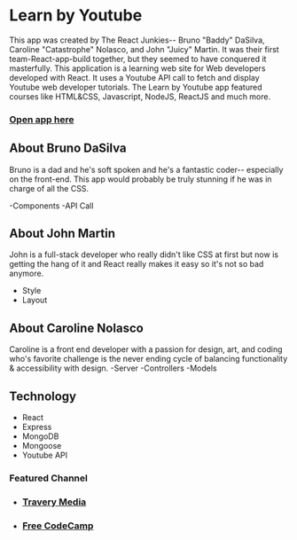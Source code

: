 # Learn by Youtube

This app was created by The React Junkies-- Bruno "Baddy" DaSilva, Caroline "Catastrophe" Nolasco, and John "Juicy" Martin. It was their first team-React-app-build together, but they seemed to have conquered it masterfully. This application is a learning web site for Web developers developed with React. It uses a Youtube API call to fetch and display Youtube web developer tutorials. The Learn by Youtube app featured courses like HTML&CSS, Javascript, NodeJS, ReactJS and much more. 

### [Open app here](https://youtube-api-ga.herokuapp.com/)

## About Bruno DaSilva
   Bruno is a dad and he's soft spoken and he's a fantastic coder-- especially on the front-end. This app would probably be truly stunning if he was in charge of all the CSS.
    
-Components
-API Call


## About John Martin

John is a full-stack developer who really didn't like CSS at first but now is getting the hang of it and React really makes it easy so it's not so bad anymore.
- Style
- Layout

## About Caroline Nolasco

Caroline is a front end developer with a passion for design, art, and coding who's favorite challenge is the never ending cycle of balancing functionality & accessibility with design.
-Server
-Controllers
-Models

## Technology
- React
- Express
- MongoDB
- Mongoose
- Youtube API

### Featured Channel

- ### [Travery Media](https://www.youtube.com/channel/UC29ju8bIPH5as8OGnQzwJyA)  
- ### [Free CodeCamp](https://www.youtube.com/embed/PLWKjhJtqVAblv09G3sFgRMSeR0jnKQmJ9)
